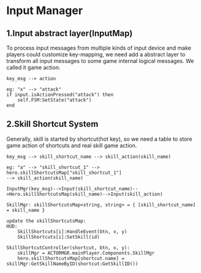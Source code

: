 # Input Manager
## 1.Input abstract layer(InputMap)
To process input messages from multiple kinds of input device and make players could customize key-mapping, we need add a abstract layer to transform all input messages to some game internal logical messages. We called it game action.

    key_msg --> action
    
    eg: "x" --> "attack"
    if input.isActionPressed("attack") then
        self.FSM:SetState("attack")
    end
    
## 2.Skill Shortcut System

Generally, skill is started by shortcut(hot key), so we need a table to store game action of shortcuts and real skill game action.

    key_msg --> skill_shortcut_name --> skill_action(skill_name)

    eg: "a" --> "skill_shortcut_1" --> hero.skillShortcutsMap["skill_shortcut_1"]
    --> skill_action(skill_name)
    
    InputMgr(key_msg)-->Input(skill_shortcut_name)-->Hero.skillShortcutsMap(skill_name)-->Input(skill_action)
    
    SkillMgr: skillShortcutsMap<string, string> = { [skill_shortcut_name] = skill_name }
    
    update the skillShortcutsMap:
    HUD:
        SkillShortcuts[i]:HandleEvent(btn, x, y)
        SkillShortcuts[i]:SetSkill(id)
    
    SkillShortcutController(shortcut, btn, x, y):
        skillMgr = ACTORMGR.mainPlayer.Components.SkillMgr
        hero.skillShortcutsMap[shortcut.name] = skillMgr:GetSkillNameByID(shortcut:GetSkillID())